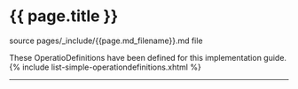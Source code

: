 # {{ page.title }}

source pages/_include/{{page.md_filename}}.md  file

These OperatioDefinitions have been defined for this implementation guide.
{% include list-simple-operationdefinitions.xhtml %}

---
